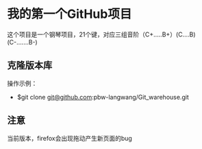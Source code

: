 # 我的第一个GitHub项目

这个项目是一个钢琴项目，21个键，对应三组音阶（C+.....B+）(C....B)(C-.......B-)

## 克隆版本库

操作示例：

* $git clone git@github.com:pbw-langwang/Git_warehouse.git

## 注意
当前版本，firefox会出现拖动产生新页面的bug
